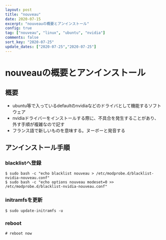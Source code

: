 ```yaml
---
layout: post
title: "nouveau"
date: 2020-07-15
excerpt: "nouveauの概要とアンインストール"
config: true
tag: ["nouveau", "linux", "ubuntu", "nvidia"]
comments: false
sort_key: "2020-07-25"
update_dates: ["2020-07-25","2020-07-25"]
---
```


# nouveauの概要とアンインストール

## 概要
 - ubuntu等で入っているdefaultのnvidiaなどのドライバとして機能するソフトウェア  
 - nvidiaドライバーをインストールする際に、不具合を発生することがあり、外す手順が複雑なので記す
 - フランス語で新しいものを意味する。ヌーボーと発音する  

## アンインストール手順
### blacklistへ登録
```console
$ sudo bash -c "echo blacklist nouveau > /etc/modprobe.d/blacklist-nvidia-nouveau.conf"
$ sudo bash -c "echo options nouveau modeset=0 >> /etc/modprobe.d/blacklist-nvidia-nouveau.conf"
```

### initramfsを更新
```console
$ sudo update-initramfs -u
```

### reboot
```console
# reboot now
```
